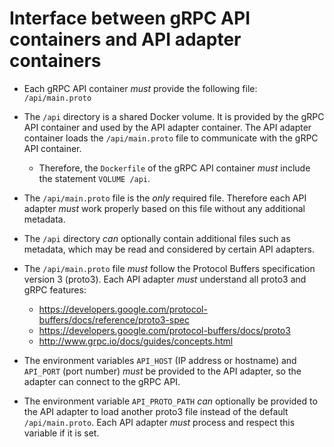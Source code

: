 # Interface between gRPC API containers and API adapter containers

* Each gRPC API container *must* provide the following file: `/api/main.proto`

* The `/api` directory is a shared Docker volume. It is provided by the gRPC API container and used by the API adapter container. The API adapter container loads the `/api/main.proto` file to communicate with the gRPC API container.
  * Therefore, the `Dockerfile` of the gRPC API container *must* include the statement `VOLUME /api`.

* The `/api/main.proto` file is the *only* required file. Therefore each API adapter *must* work properly based on this file without any additional metadata.

* The `/api` directory *can* optionally contain additional files such as metadata, which may be read and considered by certain API adapters.

* The `/api/main.proto` file *must* follow the Protocol Buffers specification version 3 (proto3). Each API adapter *must* understand all proto3 and gRPC features:
  * https://developers.google.com/protocol-buffers/docs/reference/proto3-spec
  * https://developers.google.com/protocol-buffers/docs/proto3
  * http://www.grpc.io/docs/guides/concepts.html

* The environment variables `API_HOST` (IP address or hostname) and `API_PORT` (port number) *must* be provided to the API adapter, so the adapter can connect to the gRPC API.

* The environment variable `API_PROTO_PATH` *can* optionally be provided to the API adapter to load another proto3 file instead of the default `/api/main.proto`. Each API adapter *must* process and respect this variable if it is set.

